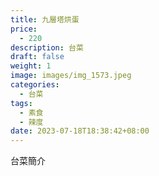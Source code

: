 ```yaml
---
title: 九層塔烘蛋
price:
  - 220
description: 台菜
draft: false
weight: 1
image: images/img_1573.jpeg
categories:
  - 台菜
tags:
  - 素食
  - 辣度
date: 2023-07-18T18:38:42+08:00
---
```


台菜簡介
